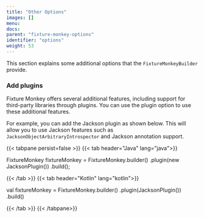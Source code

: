 ```yaml
---
title: "Other Options"
images: []
menu:
docs:
parent: "fixture-monkey-options"
identifier: "options"
weight: 53
---
```


This section explains some additional options that the `FixtureMonkeyBuilder` provide.

### Add plugins

Fixture Monkey offers several additional features, including support for third-party libraries through plugins.
You can use the plugin option to use these additional features.

For example, you can add the Jackson plugin as shown below.
This will allow you to use Jackson features such as `JacksonObjectArbitraryIntrospector` and Jackson annotation support.

{{< tabpane persist=false >}}
{{< tab header="Java" lang="java">}}

FixtureMonkey fixtureMonkey = FixtureMonkey.builder()
    .plugin(new JacksonPlugin())
    .build();

{{< /tab >}}
{{< tab header="Kotlin" lang="kotlin">}}

val fixtureMonkey = FixtureMonkey.builder()
    .plugin(JacksonPlugin())
    .build()

{{< /tab >}}
{{< /tabpane>}}
